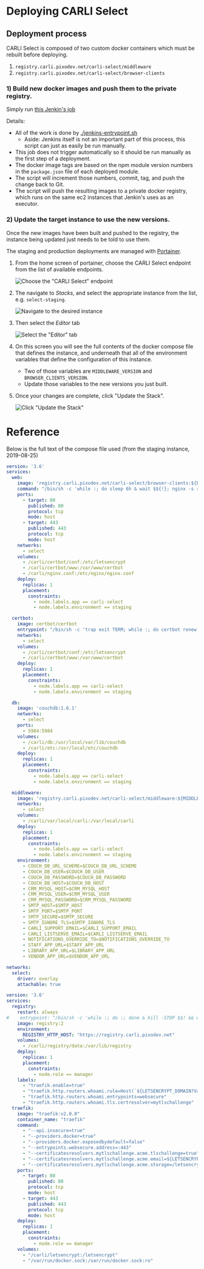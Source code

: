 # Deploying CARLI Select 

## Deployment process

CARLI Select is composed of two custom docker containers which must be rebuilt before deploying.
1) `registry.carli.pixodev.net/carli-select/middleware`
2) `registry.carli.pixodev.net/carli-select/browser-clients`

### 1) Build new docker images and push them to the private registry.

Simply run [this Jenkin's job](https://jenkins.pixotech.com/job/CARLI/job/carli-select/)

Details:
* All of the work is done by [./jenkins-entrypoint.sh](`../jenkins-entrypoint.sh`)
    * Aside: Jenkins itself is not an important part of this process, this script can just as easily be run manually.
* This job does not trigger automatically so it should be run manually as the first step of a deployment.
* The docker image tags are based on the npm module version numbers in the `package.json` file of each deployed module.
* The script will increment those numbers, commit, tag, and push the change back to Git.
* The script will push the resulting images to a private docker registry, which runs on the same ec2 instances
  that Jenkin's uses as an executor.


### 2) Update the target instance to use the new versions.

Once the new images have been built and pushed to the registry, the instance being updated just needs to be told
to use them.

The staging and production deployments are managed with [Portainer](https://portainer.pixo.codes).

1) From the home screen of portainer, choose the CARLI Select endpoint from the list of available endpoints.

    ![Choose the "CARLI Select" endpoint](./assets/portainer-carli-endpoint.png)

2) The navigate to *Stacks*, and select the appropriate instance from the list, e.g. `select-staging`.

    ![Navigate to the desired instance](./assets/portainer-stacks-navigation.png)

3) Then select the *Editor* tab

    ![Select the "Editor" tab](./assets/portainer-stack-details.png)
    
4) On this screen you will see the full contents of the docker compose file that defines the instance, and underneath
   that all of the environment variables that define the configuration of this instance.
   * Two of those variables are `MIDDLEWARE_VERSION` and `BROWSER_CLIENTS_VERSION`.
   * Update those variables to the new versions you just built.
     
5) Once your changes are complete, click "Update the Stack".

    ![Click "Update the Stack"](./assets/portainer-update-stack.png)
    
# Reference
    
Below is the full text of the compose file used (from the staging instance, 2019-08-25)

```yaml
version: '3.6'
services:
  web:
    image: 'registry.carli.pixodev.net/carli-select/browser-clients:${BROWSER_CLIENTS_VERSION}'
    command: "/bin/sh -c 'while :; do sleep 6h & wait $${!}; nginx -s reload; done & nginx -g \"daemon off;\"'"
    ports:
      - target: 80
        published: 80
        protocol: tcp
        mode: host
      - target: 443
        published: 443
        protocol: tcp
        mode: host
    networks:
      - select
    volumes:
      - /carli/certbot/conf:/etc/letsencrypt
      - /carli/certbot/www:/var/www/certbot
      - /carli/nginx.conf:/etc/nginx/nginx.conf
    deploy:
      replicas: 1
      placement:
        constraints:
          - node.labels.app == carli-select
          - node.labels.environment == staging

  certbot:
    image: certbot/certbot
    entrypoint: "/bin/sh -c 'trap exit TERM; while :; do certbot renew; sleep 12h & wait $${!}; done;'"
    networks:
      - select
    volumes:
      - /carli/certbot/conf:/etc/letsencrypt
      - /carli/certbot/www:/var/www/certbot
    deploy:
      replicas: 1
      placement:
        constraints:
          - node.labels.app == carli-select
          - node.labels.environment == staging

  db:
    image: 'couchdb:1.6.1'
    networks:
      - select
    ports:
      - 5984:5984
    volumes:
      - /carli/db:/usr/local/var/lib/couchdb
      - /carli/etc:/usr/local/etc/couchdb
    deploy:
      replicas: 1
      placement:
        constraints:
          - node.labels.app == carli-select
          - node.labels.environment == staging

  middleware:
    image: 'registry.carli.pixodev.net/carli-select/middleware:${MIDDLEWARE_VERSION}'
    networks:
      - select
    volumes:
      - /carli/var/local/carli:/var/local/carli
    deploy:
      replicas: 1
      placement:
        constraints:
          - node.labels.app == carli-select
          - node.labels.environment == staging
    environment:
      - COUCH_DB_URL_SCHEME=$COUCH_DB_URL_SCHEME
      - COUCH_DB_USER=$COUCH_DB_USER
      - COUCH_DB_PASSWORD=$COUCH_DB_PASSWORD
      - COUCH_DB_HOST=$COUCH_DB_HOST
      - CRM_MYSQL_HOST=$CRM_MYSQL_HOST
      - CRM_MYSQL_USER=$CRM_MYSQL_USER
      - CRM_MYSQL_PASSWORD=$CRM_MYSQL_PASSWORD
      - SMTP_HOST=$SMTP_HOST
      - SMTP_PORT=$SMTP_PORT
      - SMTP_SECURE=$SMTP_SECURE
      - SMTP_IGNORE_TLS=$SMTP_IGNORE_TLS
      - CARLI_SUPPORT_EMAIL=$CARLI_SUPPORT_EMAIL
      - CARLI_LISTSERVE_EMAIL=$CARLI_LISTSERVE_EMAIL
      - NOTIFICATIONS_OVERRIDE_TO=$NOTIFICATIONS_OVERRIDE_TO
      - STAFF_APP_URL=$STAFF_APP_URL
      - LIBRARY_APP_URL=$LIBRARY_APP_URL
      - VENDOR_APP_URL=$VENDOR_APP_URL

networks:
  select:
    driver: overlay
    attachable: true
```

```yaml
version: '3.6'
services:
  registry:
    restart: always
#    entrypoint: "/bin/sh -c 'while :; do :; done & kill -STOP $$! && wait $$!'"
    image: registry:2
    environment:
      REGISTRY_HTTP_HOST: "https://registry.carli.pixodev.net"
    volumes:
      - /carli/registry/data:/var/lib/registry
    deploy:
      replicas: 1
      placement:
        constraints:
          - node.role == manager
    labels:
      - "traefik.enable=true"
      - "traefik.http.routers.whoami.rule=Host(`${LETSENCRYPT_DOMAIN?Variable LETSENCRYPT_DOMAIN not set}`)"
      - "traefik.http.routers.whoami.entrypoints=websecure"
      - "traefik.http.routers.whoami.tls.certresolver=mytlschallenge"
  traefik:
    image: "traefik:v2.0.0"
    container_name: "traefik"
    command:
      - "--api.insecure=true"
      - "--providers.docker=true"
      - "--providers.docker.exposedbydefault=false"
      - "--entrypoints.websecure.address=:443"
      - "--certificatesresolvers.mytlschallenge.acme.tlschallenge=true"
      - "--certificatesresolvers.mytlschallenge.acme.email=${LETSENCRYPT_EMAIL?Variable LETSENCRYPT_EMAIL not set}"
      - "--certificatesresolvers.mytlschallenge.acme.storage=/letsencrypt/acme.json"
    ports:
      - target: 80
        published: 80
        protocol: tcp
        mode: host
      - target: 443
        published: 443
        protocol: tcp
        mode: host
    deploy:
      replicas: 1
      placement:
        constraints:
          - node.role == manager
    volumes:
      - "/carli/letsencrypt:/letsencrypt"
      - "/var/run/docker.sock:/var/run/docker.sock:ro"
```
